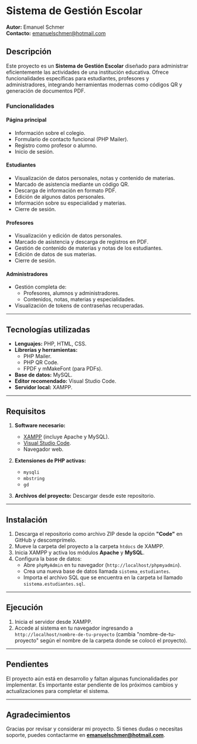 
# Sistema de Gestión Escolar

**Autor:** Emanuel Schmer  
**Contacto:** emanuelschmer@hotmail.com  

## Descripción

Este proyecto es un **Sistema de Gestión Escolar** diseñado para administrar eficientemente las actividades de una institución educativa. Ofrece funcionalidades específicas para estudiantes, profesores y administradores, integrando herramientas modernas como códigos QR y generación de documentos PDF.

### Funcionalidades

#### Página principal
- Información sobre el colegio.
- Formulario de contacto funcional (PHP Mailer).
- Registro como profesor o alumno.
- Inicio de sesión.

#### Estudiantes
- Visualización de datos personales, notas y contenido de materias.
- Marcado de asistencia mediante un código QR.
- Descarga de información en formato PDF.
- Edición de algunos datos personales.
- Información sobre su especialidad y materias.
- Cierre de sesión.

#### Profesores
- Visualización y edición de datos personales.
- Marcado de asistencia y descarga de registros en PDF.
- Gestión de contenido de materias y notas de los estudiantes.
- Edición de datos de sus materias.
- Cierre de sesión.

#### Administradores
- Gestión completa de:
  - Profesores, alumnos y administradores.
  - Contenidos, notas, materias y especialidades.
- Visualización de tokens de contraseñas recuperadas.

---

## Tecnologías utilizadas

- **Lenguajes:** PHP, HTML, CSS.
- **Librerías y herramientas:**
  - PHP Mailer.
  - PHP QR Code.
  - FPDF y mMakeFont (para PDFs).
- **Base de datos:** MySQL.
- **Editor recomendado:** Visual Studio Code.
- **Servidor local:** XAMPP.

---

## Requisitos

1. **Software necesario:**
   - [XAMPP](https://www.apachefriends.org/index.html) (incluye Apache y MySQL).
   - [Visual Studio Code](https://code.visualstudio.com/).
   - Navegador web.

2. **Extensiones de PHP activas:**
   - `mysqli`
   - `mbstring`
   - `gd`

3. **Archivos del proyecto:** Descargar desde este repositorio.

---

## Instalación

1. Descarga el repositorio como archivo ZIP desde la opción **"Code"** en GitHub y descomprímelo.
2. Mueve la carpeta del proyecto a la carpeta `htdocs` de XAMPP.
3. Inicia XAMPP y activa los módulos **Apache** y **MySQL**.
4. Configura la base de datos:
   - Abre `phpMyAdmin` en tu navegador (`http://localhost/phpmyadmin`).
   - Crea una nueva base de datos llamada `sistema_estudiantes`.
   - Importa el archivo SQL que se encuentra en la carpeta `bd` llamado `sistema.estudiantes.sql`.

---

## Ejecución

1. Inicia el servidor desde XAMPP.
2. Accede al sistema en tu navegador ingresando a `http://localhost/nombre-de-tu-proyecto` (cambia "nombre-de-tu-proyecto" según el nombre de la carpeta donde se colocó el proyecto).

---

## Pendientes

El proyecto aún está en desarrollo y faltan algunas funcionalidades por implementar. Es importante estar pendiente de los próximos cambios y actualizaciones para completar el sistema.

---

## Agradecimientos

Gracias por revisar y considerar mi proyecto. Si tienes dudas o necesitas soporte, puedes contactarme en **emanuelschmer@hotmail.com**.  
